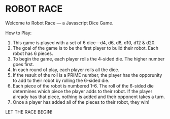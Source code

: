 # ROBOT RACE
Welcome to Robot Race — a Javascript Dice Game.

How to Play:
1. This game is played with a set of 6 dice—d4, d6, d8, d10, d12 & d20.
2. The goal of the game is to be the first player to build their robot. Each robot has 6 pieces.
3. To begin the game, each player rolls the 4-sided die. The higher number goes first.
4. In each round of play, each player rolls all the dice.
5. If the result of the roll is a PRIME number, the player has the opporunity to add to their robot by rolling the 6-sided die.
6. Each piece of the robot is numbered 1-6. The roll of the 6-sided die determines which piece the player adds to their robot. If the player already has that piece, nothing is added and their opponent takes a turn.
7. Once a player has added all of the pieces to their robot, they win!

LET THE RACE BEGIN!
